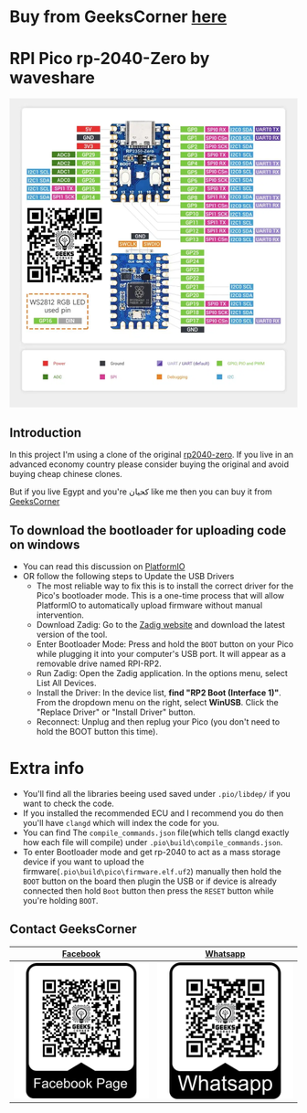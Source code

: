 # Buy from GeeksCorner [here](https://geeks-corner.vatrin.app/)

# RPI Pico rp-2040-Zero by waveshare

![pinout](./imgs/waveshare-2040-zero-pinout.png)

## Introduction

In this project I'm using a clone of the original [rp2040-zero](https://www.waveshare.com/wiki/RP2040-Zero).
If you live in an advanced economy country please consider buying the original and avoid buying cheap chinese clones.

But if you live Egypt and you're كحيان like me then you can buy it from [GeeksCorner](https://geeks-corner.vatrin.app/p/waveshare-raspberry-pi-pico-rp2040-zero/?order_by[]=collection_display_order&order_by[]=inserted_at&order_directions[]=asc_nulls_last&order_directions[]=desc&page_size=72#products-1)

## To download the bootloader for uploading code on windows

- You can read this discussion on [PlatformIO](https://community.platformio.org/t/raspberry-pi-pico-rp2040-will-not-upload-when-using-my-windows-pc-all-other-boards-work/29852/3)
- OR follow the following steps to Update the USB Drivers
  - The most reliable way to fix this is to install the correct driver for the Pico's bootloader mode. This is a one-time process that will allow PlatformIO to automatically upload firmware without manual intervention.
  - Download Zadig: Go to the [Zadig website](https://zadig.akeo.ie/) and download the latest version of the tool.
  - Enter Bootloader Mode: Press and hold the `BOOT` button on your Pico while plugging it into your computer's USB port. It will appear as a removable drive named RPI-RP2.
  - Run Zadig: Open the Zadig application. In the options menu, select List All Devices.
  - Install the Driver: In the device list, **find "RP2 Boot (Interface 1)"**. From the dropdown menu on the right, select **WinUSB**. Click the "Replace Driver" or "Install Driver" button.
  - Reconnect: Unplug and then replug your Pico (you don't need to hold the BOOT button this time).

# Extra info

- You'll find all the libraries beeing used saved under `.pio/libdep/` if you want to check the code.
- If you installed the recommended ECU and I recommend you do then you'll have `clangd` which will index the code for you.
- You can find The `compile_commands.json` file(which tells clangd exactly how each file will compile) under `.pio\build\compile_commands.json`.
- To enter Bootloader mode and get rp-2040 to act as a mass storage device if you want to upload the firmware(`.pio\build\pico\firmware.elf.uf2`) manually then hold the `BOOT` button on the board then plugin the USB or if device is already connected then hold `Boot` button then press the `RESET` button while you're holding `BOOT`.

## Contact GeeksCorner

| [Facebook](https://www.facebook.com/profile.php?id=61580976832543)             |  [Whatsapp](https://wa.me/201100045221) |
:-------------------------:|:-------------------------:
![facebook_qr](./imgs/fb.png) | ![whatsapp_qt](./imgs/whatsapp.png)
